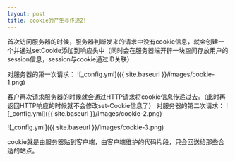 ```yaml
---
layout: post
title: cookie的产生与传递2!
---
```


首次访问服务器的时候，服务器判断发来的请求中没有cookie信息，就会创建一个并通过setCookie添加到响应头中（同时会在服务器端开辟一块空间存放用户的session信息，session与cookie通过ID关联）

对服务器的第一次请求：
![_config.yml]({{ site.baseurl }}/images/cookie-1.png)

客户再次请求服务器的时候就会通过HTTP请求将cookie信息传递过去。（此时再返回HTTP响应的时候就不会修改set-Cookie信息了）
对服务器的第二次请求：
![_config.yml]({{ site.baseurl }}/images/cookie-2.png)

![_config.yml]({{ site.baseurl }}/images/cookie-3.png)

cookie就是由服务器贴到客户端，由客户端维护的代码片段，只会回送给那些合适的站点。